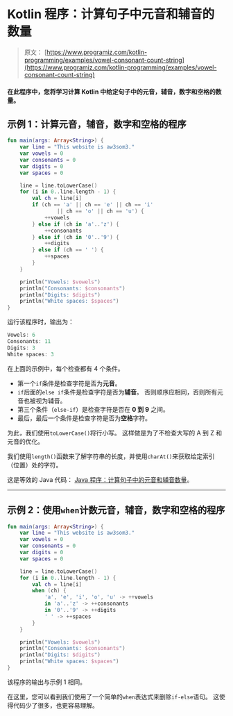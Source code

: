 # Kotlin 程序：计算句子中元音和辅音的数量

> 原文： [https://www.programiz.com/kotlin-programming/examples/vowel-consonant-count-string](https://www.programiz.com/kotlin-programming/examples/vowel-consonant-count-string)

#### 在此程序中，您将学习计算 Kotlin 中给定句子中的元音，辅音，数字和空格的数量。

## 示例 1：计算元音，辅音，数字和空格的程序

```kt
fun main(args: Array<String>) {
    var line = "This website is aw3som3."
    var vowels = 0
    var consonants = 0
    var digits = 0
    var spaces = 0

    line = line.toLowerCase()
    for (i in 0..line.length - 1) {
        val ch = line[i]
        if (ch == 'a' || ch == 'e' || ch == 'i'
                || ch == 'o' || ch == 'u') {
            ++vowels
        } else if (ch in 'a'..'z') {
            ++consonants
        } else if (ch in '0'..'9') {
            ++digits
        } else if (ch == ' ') {
            ++spaces
        }
    }

    println("Vowels: $vowels")
    println("Consonants: $consonants")
    println("Digits: $digits")
    println("White spaces: $spaces")
}
```

运行该程序时，输出为：

```kt
Vowels: 6
Consonants: 11
Digits: 3
White spaces: 3
```

在上面的示例中，每个检查都有 4 个条件。

*   第一个`if`条件是检查字符是否为**元音**。
*   `if`后面的`else if`条件是检查字符是否为**辅音**。 否则顺序应相同，否则所有元音也被视为辅音。
*   第三个条件（`else-if`）是检查字符是否在 **0 到 9** 之间。
*   最后，最后一个条件是检查字符是否为**空格**字符。

为此，我们使用`toLowerCase()`将行小写。 这样做是为了不检查大写的 A 到 Z 和元音的优化。

我们使用`length()`函数来了解字符串的长度，并使用`charAt()`来获取给定索引（位置）处的字符。

这是等效的 Java 代码： [Java 程序：计算句子中的元音和辅音数量](/java-programming/examples/vowel-consonant-count-string "Java program to count number of vowels and consonants in a sentence")。

* * *

## 示例 2：使用`when`计数元音，辅音，数字和空格的程序

```kt
fun main(args: Array<String>) {
    var line = "This website is aw3som3."
    var vowels = 0
    var consonants = 0
    var digits = 0
    var spaces = 0

    line = line.toLowerCase()
    for (i in 0..line.length - 1) {
        val ch = line[i]
        when (ch) {
            'a', 'e', 'i', 'o', 'u' -> ++vowels
            in 'a'..'z' -> ++consonants
            in '0'..'9' -> ++digits
            ' ' -> ++spaces
        }
    }

    println("Vowels: $vowels")
    println("Consonants: $consonants")
    println("Digits: $digits")
    println("White spaces: $spaces")
}
```

该程序的输出与示例 1 相同。

在这里，您可以看到我们使用了一个简单的`when`表达式来删除`if-else`语句。 这使得代码少了很多，也更容易理解。